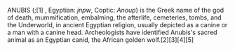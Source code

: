 ANUBIS (;[1] , Egyptian: _jnpw_, Coptic: _Anoup_) is the Greek name of the god of death, mummification, embalming, the afterlife, cemeteries, tombs, and the Underworld, in ancient Egyptian religion, usually depicted as a canine or a man with a canine head. Archeologists have identified Anubis's sacred animal as an Egyptian canid, the African golden wolf.[2][3][4][5]
